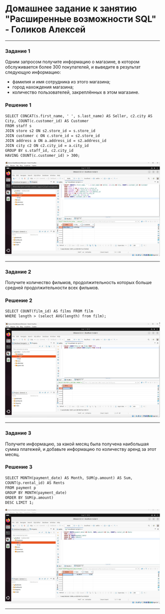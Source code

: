 # Домашнее задание к занятию "Расширенные возможности SQL" - Голиков Алексей

---

### Задание 1

Одним запросом получите информацию о магазине, в котором обслуживается более 300 покупателей, и выведите в результат следующую информацию: 
- фамилия и имя сотрудника из этого магазина;
- город нахождения магазина;
- количество пользователей, закреплённых в этом магазине.

### Решение 1

```
SELECT CONCAT(s.first_name, ' ', s.last_name) AS Seller, c2.city AS City, COUNT(c.customer_id) AS Customer
FROM staff s
JOIN store s2 ON s2.store_id = s.store_id
JOIN customer c ON c.store_id = s2.store_id
JOIN address a ON a.address_id = s2.address_id
JOIN city c2 ON c2.city_id = a.city_id
GROUP BY s.staff_id, c2.city_id
HAVING COUNT(c.customer_id) > 300;
```

![Скриншот 1](https://github.com/donz-tt/hw-11-4_sql_2/blob/main/img/hw-11.4-1.jpg)

---

### Задание 2

Получите количество фильмов, продолжительность которых больше средней продолжительности всех фильмов.

### Решение 2

```
SELECT COUNT(film_id) AS films FROM film
WHERE length > (select AVG(length) from film);
```

![Скриншот 2](https://github.com/donz-tt/hw-11-4_sql_2/blob/main/img/hw-11.4-2.jpg)

---

### Задание 3

Получите информацию, за какой месяц была получена наибольшая сумма платежей, и добавьте информацию по количеству аренд за этот месяц.

### Решение 3

```
SELECT MONTH(payment_date) AS Month, SUM(p.amount) AS Sum, COUNT(p.rental_id) AS Rents
FROM payment p
GROUP BY MONTH(payment_date)
ORDER BY SUM(p.amount)
DESC LIMIT 1;
```

![Скриншот 3](https://github.com/donz-tt/hw-11-4_sql_2/blob/main/img/hw-11.4-3.jpg)

---

